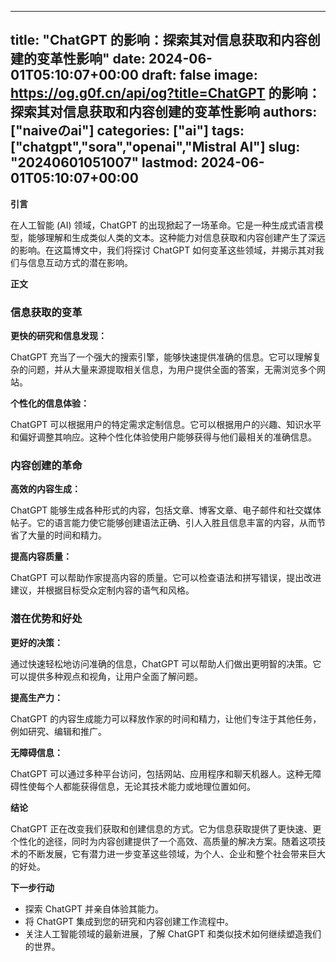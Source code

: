 
---
title: "ChatGPT 的影响：探索其对信息获取和内容创建的变革性影响"
date: 2024-06-01T05:10:07+00:00
draft: false
image: https://og.g0f.cn/api/og?title=ChatGPT 的影响：探索其对信息获取和内容创建的变革性影响
authors: ["naiveのai"]
categories: ["ai"]
tags: ["chatgpt","sora","openai","Mistral AI"]
slug: "20240601051007"
lastmod: 2024-06-01T05:10:07+00:00
---
**引言**

在人工智能 (AI) 领域，ChatGPT 的出现掀起了一场革命。它是一种生成式语言模型，能够理解和生成类似人类的文本。这种能力对信息获取和内容创建产生了深远的影响。在这篇博文中，我们将探讨 ChatGPT 如何变革这些领域，并揭示其对我们与信息互动方式的潜在影响。

**正文**

### 信息获取的变革

**更快的研究和信息发现：**

ChatGPT 充当了一个强大的搜索引擎，能够快速提供准确的信息。它可以理解复杂的问题，并从大量来源提取相关信息，为用户提供全面的答案，无需浏览多个网站。

**个性化的信息体验：**

ChatGPT 可以根据用户的特定需求定制信息。它可以根据用户的兴趣、知识水平和偏好调整其响应。这种个性化体验使用户能够获得与他们最相关的准确信息。

### 内容创建的革命

**高效的内容生成：**

ChatGPT 能够生成各种形式的内容，包括文章、博客文章、电子邮件和社交媒体帖子。它的语言能力使它能够创建语法正确、引人入胜且信息丰富的内容，从而节省了大量的时间和精力。

**提高内容质量：**

ChatGPT 可以帮助作家提高内容的质量。它可以检查语法和拼写错误，提出改进建议，并根据目标受众定制内容的语气和风格。

### 潜在优势和好处

**更好的决策：**

通过快速轻松地访问准确的信息，ChatGPT 可以帮助人们做出更明智的决策。它可以提供多种观点和视角，让用户全面了解问题。

**提高生产力：**

ChatGPT 的内容生成能力可以释放作家的时间和精力，让他们专注于其他任务，例如研究、编辑和推广。

**无障碍信息：**

ChatGPT 可以通过多种平台访问，包括网站、应用程序和聊天机器人。这种无障碍性使每个人都能获得信息，无论其技术能力或地理位置如何。

**结论**

ChatGPT 正在改变我们获取和创建信息的方式。它为信息获取提供了更快速、更个性化的途径，同时为内容创建提供了一个高效、高质量的解决方案。随着这项技术的不断发展，它有潜力进一步变革这些领域，为个人、企业和整个社会带来巨大的好处。

**下一步行动**

* 探索 ChatGPT 并亲自体验其能力。
* 将 ChatGPT 集成到您的研究和内容创建工作流程中。
* 关注人工智能领域的最新进展，了解 ChatGPT 和类似技术如何继续塑造我们的世界。